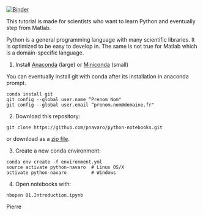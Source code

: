[![Binder](https://mybinder.org/badge.svg)](https://mybinder.org/v2/gh/pnavaro/python-notebooks/master)

This tutorial is made for scientists who want to learn Python and eventually step from Matlab.

Python is a general programming language with many scientific libraries. 
It is optimized to be easy to develop in. The same is not true for Matlab which is 
a domain-specific language.

1. Install [Anaconda](https://www.anaconda.com/downloads) (large) or [Miniconda](https://conda.io/miniconda.html) (small)

You can eventually install git with conda after its installation in anaconda prompt.
```
conda install git
git config --global user.name “Prenom Nom"
git config --global user.email “prenom.nom@domaine.fr"
```

2.  Download this repository:

```
git clone https://github.com/pnavaro/python-notebooks.git
```

or download as a [zip file](https://github.com/pnavaro/python-notebooks/archive/master.zip).
    
3. Create a new conda environment:

```
conda env create -f environment.yml
source activate python-navaro  # Linux OS/X
activate python-navaro         # Windows
```

4. Open notebooks with:

```
nbopen 01.Introduction.ipynb
```

Pierre
